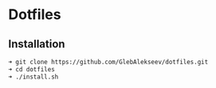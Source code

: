 # Dotfiles

## Installation

```bash
➜ git clone https://github.com/GlebAlekseev/dotfiles.git
➜ cd dotfiles
➜ ./install.sh
```